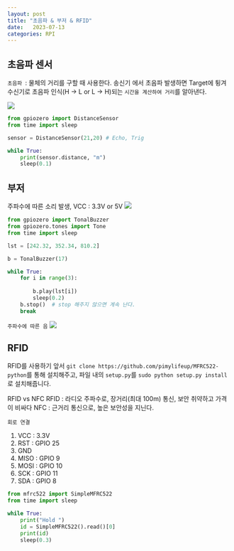 ```yaml
---
layout: post
title: "초음파 & 부저 & RFID"
date:   2023-07-13
categories: RPI
---
```


## 초음파 센서
`초음파 `: 물체의 거리를 구할 때 사용한다. 송신기 에서 초음파 발생하면 Target에 튕겨 수신기로 초음파 인식(H -> L or L -> H)되는 `시간을 계산하여 거리`를 알아낸다.

![](https://velog.velcdn.com/images/dev-hoon/post/cede13d7-1901-4343-8388-9061bd46ed51/image.png)

```py
from gpiozero import DistanceSensor
from time import sleep

sensor = DistanceSensor(21,20) # Echo, Trig

while True:
    print(sensor.distance, "m")
    sleep(0.1)
```

## 부저
주파수에 따른 소리 발생, VCC : 3.3V or 5V
![](https://velog.velcdn.com/images/dev-hoon/post/bcb1f192-6e5f-42ca-ab07-ddcbf9c79021/image.png)

```py
from gpiozero import TonalBuzzer
from gpiozero.tones import Tone
from time import sleep

lst = [242.32, 352.34, 810.2]

b = TonalBuzzer(17)

while True:
    for i in range(3):
        
        b.play(lst[i])
        sleep(0.2)
    b.stop()  # stop 해주지 않으면 계속 난다.
    break
```

`주파수에 따른 음`
![](https://velog.velcdn.com/images/dev-hoon/post/59b578bb-cb0d-46fd-85aa-a4372fbbbb59/image.png)

## RFID
RFID를 사용하기 앞서 `git clone https://github.com/pimylifeup/MFRC522-python`를 통해 설치해주고, 파일 내의 `setup.py`를 `sudo python setup.py install`로 설치해줍니다.

RFID vs NFC
RFID : 라디오 주파수로, 장거리(최대 100m) 통신, 보안 취약하고 가격이 비싸다
NFC : 근거리 통신으로, 높은 보안성을 지닌다.

`회로 연결`
1. VCC : 3.3V
2. RST : GPIO 25
3. GND
4. MISO : GPIO 9
5. MOSI : GPIO 10
6. SCK : GPIO 11
7. SDA : GPIO 8


```py
from mfrc522 import SimpleMFRC522
from time import sleep

while True:
    print("Hold ")
    id = SimpleMFRC522().read()[0] 
    print(id) 
    sleep(0.3)
```

